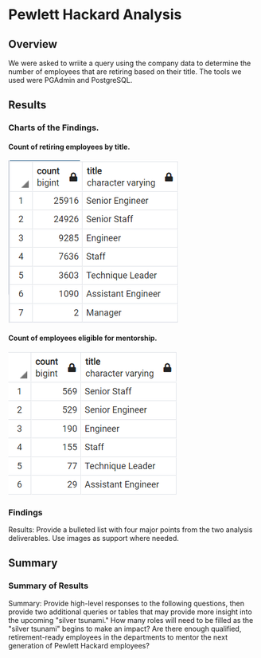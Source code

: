 # Pewlett Hackard Analysis

## Overview

We were asked to wriite a query using the company data to determine the number of employees that are retiring based on their title. The tools we used were PGAdmin and PostgreSQL.

## Results

### Charts of the Findings.

#### Count of retiring employees by title.
![Retiring Count](RetiringCount.png)

#### Count of employees eligible for mentorship.
![Mentorship Count](MentorshipCount.png)

### Findings

Results: Provide a bulleted list with four major points from the two analysis deliverables. Use images as support where needed.

## Summary

### Summary of Results
   Summary: Provide high-level responses to the following questions, then provide two additional queries or tables that may provide more insight into the upcoming "silver tsunami."
        How many roles will need to be filled as the "silver tsunami" begins to make an impact?
        Are there enough qualified, retirement-ready employees in the departments to mentor the next generation of Pewlett Hackard employees?
